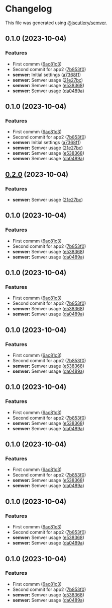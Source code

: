 # Changelog

This file was generated using [@jscutlery/semver](https://github.com/jscutlery/semver).

## 0.1.0 (2023-10-04)


### Features

* First commm ([6ac81c3](https://github.com/gerencserjani/monorepo-release/commit/6ac81c3b72ea36822ce476c5b4e4392f4f7ee60e))
* Second commit for app2 ([7b853f0](https://github.com/gerencserjani/monorepo-release/commit/7b853f0124be07b1a40fe75f67c63d23d9220e65))
* **semver:** Initial settings ([a7368f1](https://github.com/gerencserjani/monorepo-release/commit/a7368f1f9b1c8ca48a31bf5b49b4cc76e66d8f63))
* **semver:** Semver usage ([21e27bc](https://github.com/gerencserjani/monorepo-release/commit/21e27bcb81ff650f6cb5bac21be538a0fd4a54d4))
* **semver:** Semver usage ([e538368](https://github.com/gerencserjani/monorepo-release/commit/e538368bcc9e4845c25117d3043d611f549a68a7))
* **semver:** Semver usage ([da0489a](https://github.com/gerencserjani/monorepo-release/commit/da0489add9a809ef4f9565da128b18a616d85464))

## 0.1.0 (2023-10-04)


### Features

* First commm ([6ac81c3](https://github.com/gerencserjani/monorepo-release/commit/6ac81c3b72ea36822ce476c5b4e4392f4f7ee60e))
* Second commit for app2 ([7b853f0](https://github.com/gerencserjani/monorepo-release/commit/7b853f0124be07b1a40fe75f67c63d23d9220e65))
* **semver:** Initial settings ([a7368f1](https://github.com/gerencserjani/monorepo-release/commit/a7368f1f9b1c8ca48a31bf5b49b4cc76e66d8f63))
* **semver:** Semver usage ([21e27bc](https://github.com/gerencserjani/monorepo-release/commit/21e27bcb81ff650f6cb5bac21be538a0fd4a54d4))
* **semver:** Semver usage ([e538368](https://github.com/gerencserjani/monorepo-release/commit/e538368bcc9e4845c25117d3043d611f549a68a7))
* **semver:** Semver usage ([da0489a](https://github.com/gerencserjani/monorepo-release/commit/da0489add9a809ef4f9565da128b18a616d85464))

## [0.2.0](https://github.com/gerencserjani/monorepo-release/compare/app2-0.1.0...app2-0.2.0) (2023-10-04)


### Features

* **semver:** Semver usage ([21e27bc](https://github.com/gerencserjani/monorepo-release/commit/21e27bcb81ff650f6cb5bac21be538a0fd4a54d4))

## 0.1.0 (2023-10-04)


### Features

* First commm ([6ac81c3](https://github.com/gerencserjani/monorepo-release/commit/6ac81c3b72ea36822ce476c5b4e4392f4f7ee60e))
* Second commit for app2 ([7b853f0](https://github.com/gerencserjani/monorepo-release/commit/7b853f0124be07b1a40fe75f67c63d23d9220e65))
* **semver:** Semver usage ([e538368](https://github.com/gerencserjani/monorepo-release/commit/e538368bcc9e4845c25117d3043d611f549a68a7))
* **semver:** Semver usage ([da0489a](https://github.com/gerencserjani/monorepo-release/commit/da0489add9a809ef4f9565da128b18a616d85464))

## 0.1.0 (2023-10-04)


### Features

* First commm ([6ac81c3](https://github.com/gerencserjani/monorepo-release/commit/6ac81c3b72ea36822ce476c5b4e4392f4f7ee60e))
* Second commit for app2 ([7b853f0](https://github.com/gerencserjani/monorepo-release/commit/7b853f0124be07b1a40fe75f67c63d23d9220e65))
* **semver:** Semver usage ([e538368](https://github.com/gerencserjani/monorepo-release/commit/e538368bcc9e4845c25117d3043d611f549a68a7))
* **semver:** Semver usage ([da0489a](https://github.com/gerencserjani/monorepo-release/commit/da0489add9a809ef4f9565da128b18a616d85464))

## 0.1.0 (2023-10-04)


### Features

* First commm ([6ac81c3](https://github.com/gerencserjani/monorepo-release/commit/6ac81c3b72ea36822ce476c5b4e4392f4f7ee60e))
* Second commit for app2 ([7b853f0](https://github.com/gerencserjani/monorepo-release/commit/7b853f0124be07b1a40fe75f67c63d23d9220e65))
* **semver:** Semver usage ([e538368](https://github.com/gerencserjani/monorepo-release/commit/e538368bcc9e4845c25117d3043d611f549a68a7))
* **semver:** Semver usage ([da0489a](https://github.com/gerencserjani/monorepo-release/commit/da0489add9a809ef4f9565da128b18a616d85464))

## 0.1.0 (2023-10-04)


### Features

* First commm ([6ac81c3](https://github.com/gerencserjani/monorepo-release/commit/6ac81c3b72ea36822ce476c5b4e4392f4f7ee60e))
* Second commit for app2 ([7b853f0](https://github.com/gerencserjani/monorepo-release/commit/7b853f0124be07b1a40fe75f67c63d23d9220e65))
* **semver:** Semver usage ([e538368](https://github.com/gerencserjani/monorepo-release/commit/e538368bcc9e4845c25117d3043d611f549a68a7))
* **semver:** Semver usage ([da0489a](https://github.com/gerencserjani/monorepo-release/commit/da0489add9a809ef4f9565da128b18a616d85464))

## 0.1.0 (2023-10-04)


### Features

* First commm ([6ac81c3](https://github.com/gerencserjani/monorepo-release/commit/6ac81c3b72ea36822ce476c5b4e4392f4f7ee60e))
* Second commit for app2 ([7b853f0](https://github.com/gerencserjani/monorepo-release/commit/7b853f0124be07b1a40fe75f67c63d23d9220e65))
* **semver:** Semver usage ([e538368](https://github.com/gerencserjani/monorepo-release/commit/e538368bcc9e4845c25117d3043d611f549a68a7))
* **semver:** Semver usage ([da0489a](https://github.com/gerencserjani/monorepo-release/commit/da0489add9a809ef4f9565da128b18a616d85464))

## 0.1.0 (2023-10-04)


### Features

* First commm ([6ac81c3](https://github.com/gerencserjani/monorepo-release/commit/6ac81c3b72ea36822ce476c5b4e4392f4f7ee60e))
* Second commit for app2 ([7b853f0](https://github.com/gerencserjani/monorepo-release/commit/7b853f0124be07b1a40fe75f67c63d23d9220e65))
* **semver:** Semver usage ([e538368](https://github.com/gerencserjani/monorepo-release/commit/e538368bcc9e4845c25117d3043d611f549a68a7))
* **semver:** Semver usage ([da0489a](https://github.com/gerencserjani/monorepo-release/commit/da0489add9a809ef4f9565da128b18a616d85464))

## 0.1.0 (2023-10-04)


### Features

* First commm ([6ac81c3](https://github.com/gerencserjani/monorepo-release/commit/6ac81c3b72ea36822ce476c5b4e4392f4f7ee60e))
* Second commit for app2 ([7b853f0](https://github.com/gerencserjani/monorepo-release/commit/7b853f0124be07b1a40fe75f67c63d23d9220e65))
* **semver:** Semver usage ([e538368](https://github.com/gerencserjani/monorepo-release/commit/e538368bcc9e4845c25117d3043d611f549a68a7))
* **semver:** Semver usage ([da0489a](https://github.com/gerencserjani/monorepo-release/commit/da0489add9a809ef4f9565da128b18a616d85464))
